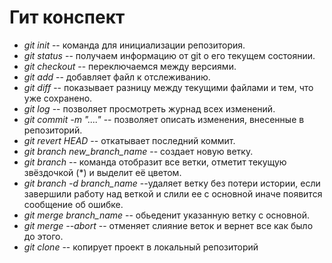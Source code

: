 # Гит конспект

* *git init* -- команда для инициализации репозитория.
* *git status* -- получаем информацию от git о его текущем состоянии.
* *git cheсkout* -- переключаемся между версиями.
* *git add* -- добавляет файл к отслеживанию.
* *git diff* -- показывает разницу между текущими файлами и тем, что уже сохранено.
* *git log* -- позволяет просмотреть журнад всех изменений.
* *git commit -m "...."* -- позволяет описать изменения, внесенные в репозиторий. 
* *git revert HEAD* -- откатывает последний коммит.
* *git branch new_branch_name* -- создает новую ветку.
* *git branch* -- команда отобразит все ветки, отметит текущую звёздочкой (*) и выделит её цветом.
* *git branch -d branch_name* --удаляет ветку без потери истории, если завершили работу над веткой и слили ее с основной иначе появится сообщение об ошибке.
* *git merge branch_name* -- обьеденит указанную ветку с основной. 
* *git merge --abort* -- отменяет слияние веток и вернет все как было до этого.
* *git clone* -- копирует проект в локальный репозиторий 
